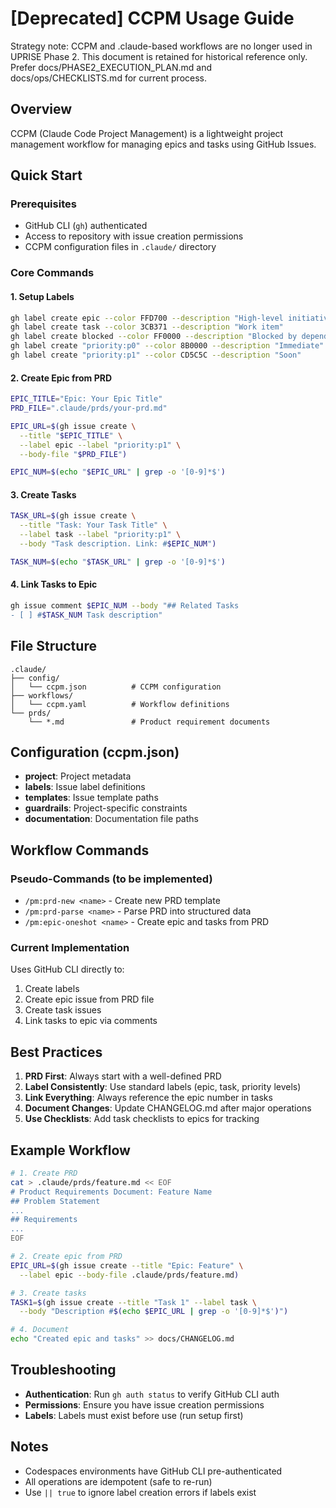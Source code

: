# [Deprecated] CCPM Usage Guide

Strategy note: CCPM and .claude-based workflows are no longer used in UPRISE Phase 2. This document is retained for historical reference only. Prefer docs/PHASE2_EXECUTION_PLAN.md and docs/ops/CHECKLISTS.md for current process.

## Overview
CCPM (Claude Code Project Management) is a lightweight project management workflow for managing epics and tasks using GitHub Issues.

## Quick Start

### Prerequisites
- GitHub CLI (`gh`) authenticated
- Access to repository with issue creation permissions
- CCPM configuration files in `.claude/` directory

### Core Commands

#### 1. Setup Labels
```bash
gh label create epic --color FFD700 --description "High-level initiative"
gh label create task --color 3CB371 --description "Work item"
gh label create blocked --color FF0000 --description "Blocked by dependency"
gh label create "priority:p0" --color 8B0000 --description "Immediate"
gh label create "priority:p1" --color CD5C5C --description "Soon"
```

#### 2. Create Epic from PRD
```bash
EPIC_TITLE="Epic: Your Epic Title"
PRD_FILE=".claude/prds/your-prd.md"

EPIC_URL=$(gh issue create \
  --title "$EPIC_TITLE" \
  --label epic --label "priority:p1" \
  --body-file "$PRD_FILE")

EPIC_NUM=$(echo "$EPIC_URL" | grep -o '[0-9]*$')
```

#### 3. Create Tasks
```bash
TASK_URL=$(gh issue create \
  --title "Task: Your Task Title" \
  --label task --label "priority:p1" \
  --body "Task description. Link: #$EPIC_NUM")

TASK_NUM=$(echo "$TASK_URL" | grep -o '[0-9]*$')
```

#### 4. Link Tasks to Epic
```bash
gh issue comment $EPIC_NUM --body "## Related Tasks
- [ ] #$TASK_NUM Task description"
```

## File Structure

```
.claude/
├── config/
│   └── ccpm.json          # CCPM configuration
├── workflows/
│   └── ccpm.yaml          # Workflow definitions
└── prds/
    └── *.md               # Product requirement documents
```

## Configuration (ccpm.json)

- **project**: Project metadata
- **labels**: Issue label definitions
- **templates**: Issue template paths
- **guardrails**: Project-specific constraints
- **documentation**: Documentation file paths

## Workflow Commands

### Pseudo-Commands (to be implemented)
- `/pm:prd-new <name>` - Create new PRD template
- `/pm:prd-parse <name>` - Parse PRD into structured data
- `/pm:epic-oneshot <name>` - Create epic and tasks from PRD

### Current Implementation
Uses GitHub CLI directly to:
1. Create labels
2. Create epic issue from PRD file
3. Create task issues
4. Link tasks to epic via comments

## Best Practices

1. **PRD First**: Always start with a well-defined PRD
2. **Label Consistently**: Use standard labels (epic, task, priority levels)
3. **Link Everything**: Always reference the epic number in tasks
4. **Document Changes**: Update CHANGELOG.md after major operations
5. **Use Checklists**: Add task checklists to epics for tracking

## Example Workflow

```bash
# 1. Create PRD
cat > .claude/prds/feature.md << EOF
# Product Requirements Document: Feature Name
## Problem Statement
...
## Requirements
...
EOF

# 2. Create epic from PRD
EPIC_URL=$(gh issue create --title "Epic: Feature" \
  --label epic --body-file .claude/prds/feature.md)

# 3. Create tasks
TASK1=$(gh issue create --title "Task 1" --label task \
  --body "Description #$(echo $EPIC_URL | grep -o '[0-9]*$')")

# 4. Document
echo "Created epic and tasks" >> docs/CHANGELOG.md
```

## Troubleshooting

- **Authentication**: Run `gh auth status` to verify GitHub CLI auth
- **Permissions**: Ensure you have issue creation permissions
- **Labels**: Labels must exist before use (run setup first)

## Notes

- Codespaces environments have GitHub CLI pre-authenticated
- All operations are idempotent (safe to re-run)
- Use `|| true` to ignore label creation errors if labels exist
